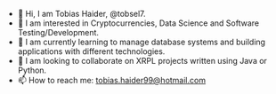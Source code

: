 - 👋 Hi, I am Tobias Haider, @tobsel7.
- 👀 I am interested in Cryptocurrencies, Data Science and Software Testing/Development.
- 🌱 I am currently learning to manage database systems and building applications with different technologies.
- 💞️ I am looking to collaborate on XRPL projects written using Java or Python.
- 📫 How to reach me: tobias.haider99@hotmail.com

